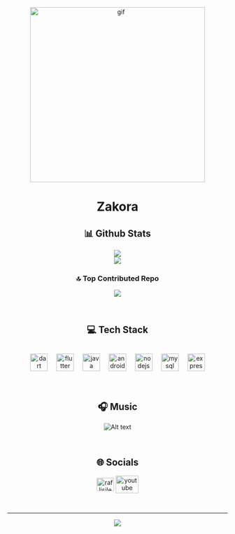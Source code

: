 <div align="center">
  <div align="center">
  <img  width = "400" alt="gif" src="https://repository-images.githubusercontent.com/703693380/dd2a8b99-4d65-4e3a-8579-ea800f9c1608"/>
  
</div>
<div align="center">
  
# Zakora

</div>


## 📊 Github Stats
<div align="center">
  
  ![](https://github-readme-stats.vercel.app/api/top-langs/?username=zakoraa&theme=react&hide_border=false&include_all_commits=true&count_private=true&layout=compact)
  <br/>
  ![](https://github-readme-streak-stats.herokuapp.com/?user=zakoraa&theme=react&hide_border=false)

</div>
  

### 🔝 Top Contributed Repo
![](https://github-contributor-stats.vercel.app/api?username=zakoraa&limit=5&theme=tokyonight&combine_all_yearly_contributions=true)

</br>

## 💻 Tech Stack
</br>
<div align="center">
  <img src="https://cdn.jsdelivr.net/gh/devicons/devicon/icons/dart/dart-original.svg" height="40" alt="dart logo"  />
  <img width="12" />
  <img src="https://cdn.jsdelivr.net/gh/devicons/devicon/icons/flutter/flutter-original.svg" height="40" alt="flutter logo"  />
  <img width="12" />
  <img src="https://cdn.jsdelivr.net/gh/devicons/devicon/icons/java/java-original.svg" height="40" alt="java logo"  />
  <img width="12" />
  <img src="https://cdn.jsdelivr.net/gh/devicons/devicon/icons/android/android-original.svg" height="40" alt="android logo"  />
  <img width="12" />
  <img src="https://cdn.jsdelivr.net/gh/devicons/devicon/icons/nodejs/nodejs-original.svg" height="40" alt="nodejs logo"  />
  <img width="12" />
  <img src="https://cdn.jsdelivr.net/gh/devicons/devicon/icons/mysql/mysql-original.svg" height="40" alt="mysql logo"  />
  <img width="12" />
  <img src="https://cdn.jsdelivr.net/gh/devicons/devicon/icons/express/express-original.svg" height="40" alt="express logo"  />
</div>

</br>
</br>

## 🎧 Music

![Alt text](https://spotify-recently-played-readme.vercel.app/api?user=31juwflawxuxhufoheoclj6rg5ra&unique={true|1|on|yes})

</br>

## 🌐 Socials
<p align="center">
<a href="https://instagram.com/raflisilehu_" target="blank"><img align="center" src="https://raw.githubusercontent.com/rahuldkjain/github-profile-readme-generator/master/src/images/icons/Social/instagram.svg" alt="raflisilehu_" height="30" width="40" /></a>
<a href="https://www.youtube.com/@raflisilehu/streams" target="_blank"><img align="center" src="https://raw.githubusercontent.com/maurodesouza/profile-readme-generator/master/src/assets/icons/social/youtube/default.svg" width="52" height="40" alt="youtube logo"/></a>
</p>

</br>

---
[![](https://visitcount.itsvg.in/api?id=zakoraa&icon=2&color=0)](https://visitcount.itsvg.in)
</div>




